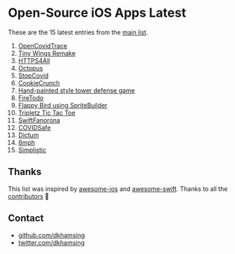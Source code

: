 # Open-Source iOS Apps Latest

These are the 15 latest entries from the [main list](https://github.com/dkhamsing/open-source-ios-apps).


1. [OpenCovidTrace](https://github.com/OpenCovidTrace/octrace-ios)
2. [Tiny Wings Remake](https://github.com/haqu/tiny-wings)
3. [HTTPS4All](https://github.com/bouk/HTTPS4All)
4. [Octopus](https://github.com/roger-wetzel/Octopus)
5. [StopCovid](https://gitlab.inria.fr/stopcovid19/stopcovid-ios)
6. [CookieCrunch](https://github.com/renatomcamilio/CookieCrunch)
7. [Hand-painted style tower defense game](https://github.com/gamechina/GoldenWar)
8. [FireTodo](https://github.com/sgr-ksmt/FireTodo)
9. [Flappy Bird using SpriteBuilder](https://github.com/ignotusverum/1w-flappy)
10. [Tripletz Tic Tac Toe](https://github.com/Aaron-A/Tripletz)
11. [SwiftFanorona](https://github.com/jenduf/SwiftFanorona)
12. [COVIDSafe](https://github.com/AU-COVIDSafe/mobile-ios)
13. [Dictum](https://github.com/matthewpalmer/Dictum)
14. [8mph](https://github.com/zadr/8mph)
15. [Simplistic](https://github.com/e7711bbear/Simplistic)

## Thanks

This list was inspired by [awesome-ios](https://github.com/vsouza/awesome-ios) and [awesome-swift](https://github.com/matteocrippa/awesome-swift). Thanks to all the [contributors](https://github.com/dkhamsing/open-source-ios-apps/graphs/contributors) 🎉 

## Contact

- [github.com/dkhamsing](https://github.com/dkhamsing)
- [twitter.com/dkhamsing](https://twitter.com/dkhamsing)
